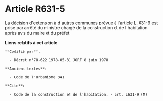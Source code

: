 # Article R631-5

La décision d'extension à d'autres communes prévue à l'article L. 631-9 est prise par arrêté du ministre chargé de la
construction et de l'habitation après avis du maire et du préfet.

**Liens relatifs à cet article**

	**Codifié par**:

	  - Décret n°78-622 1978-05-31 JORF 8 juin 1978

	**Anciens textes**:

	  - Code de l'urbanisme 341

	**Cite**:

	  - Code de la construction et de l'habitation. - art. L631-9 (M)
